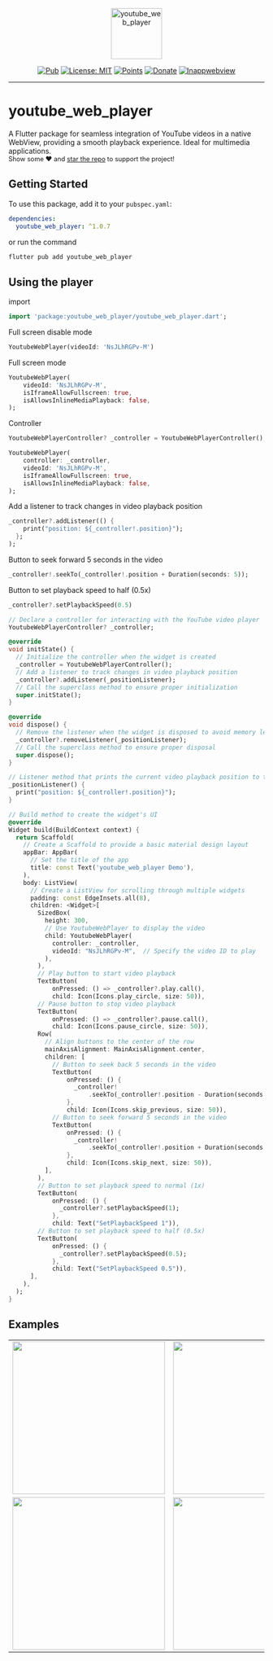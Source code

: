 <p align="center">
    <img src="https://i.ibb.co/rdQfwSg/icon-512.png" height="100" alt="youtube_web_player" />
</p>

<p align="center">
    <a href="https://pub.dev/packages/youtube_web_player"><img src="https://img.shields.io/badge/pub-v1.0.7-blue" alt="Pub"></a>
    <a href="https://opensource.org/licenses/MIT"><img src="https://img.shields.io/badge/license-MIT-purple.svg" alt="License: MIT"></a>
    <a href="https://pub.dev/packages/youtube_web_player/score"><img src="https://img.shields.io/badge/points-160/160-green" alt="Points"></a>
    <a href="https://www.donationalerts.com/r/ultra_rony"><img src="https://img.shields.io/badge/support-donate-yellow" alt="Donate"></a>
    <a href="https://pub.dev/packages/flutter_inappwebview"><img src="https://img.shields.io/badge/flutter_inappwebview-v6.1.5-blue" alt="Inappwebview"></a>
</p>

---

# youtube_web_player
<p>
    A Flutter package for seamless integration of YouTube videos in a native WebView, providing a smooth playback experience. Ideal for multimedia applications.<br>
   <span style="font-size: 0.9em"> Show some ❤️ and <a href="https://github.com/ultra-rony/youtube_web_player">star the repo</a> to support the project! </span>
</p>

## Getting Started

To use this package, add it to your `pubspec.yaml`:

```yaml
dependencies:
  youtube_web_player: ^1.0.7
```

or run the command

```bash
flutter pub add youtube_web_player
```

## Using the player

import

```dart
import 'package:youtube_web_player/youtube_web_player.dart';
```

Full screen disable mode

```dart
YoutubeWebPlayer(videoId: 'NsJLhRGPv-M')
```

Full screen mode

```dart
YoutubeWebPlayer(
    videoId: 'NsJLhRGPv-M',
    isIframeAllowFullscreen: true,
    isAllowsInlineMediaPlayback: false,
);
```

Controller

```dart
YoutubeWebPlayerController? _controller = YoutubeWebPlayerController();

YoutubeWebPlayer(
    controller: _controller,
    videoId: 'NsJLhRGPv-M',
    isIframeAllowFullscreen: true,
    isAllowsInlineMediaPlayback: false,
);
```

Add a listener to track changes in video playback position

```dart
_controller?.addListener(() {
    print("position: ${_controller!.position}");
  };
);
```

Button to seek forward 5 seconds in the video

```dart
_controller!.seekTo(_controller!.position + Duration(seconds: 5));
```

Button to set playback speed to half (0.5x)

```dart
_controller?.setPlaybackSpeed(0.5)
```

```dart
// Declare a controller for interacting with the YouTube video player
YoutubeWebPlayerController? _controller;

@override
void initState() {
  // Initialize the controller when the widget is created
  _controller = YoutubeWebPlayerController();
  // Add a listener to track changes in video playback position
  _controller?.addListener(_positionListener);
  // Call the superclass method to ensure proper initialization
  super.initState();
}

@override
void dispose() {
  // Remove the listener when the widget is disposed to avoid memory leaks
  _controller?.removeListener(_positionListener);
  // Call the superclass method to ensure proper disposal
  super.dispose();
}

// Listener method that prints the current video playback position to the console
_positionListener() {
  print("position: ${_controller!.position}");
}

// Build method to create the widget's UI
@override
Widget build(BuildContext context) {
  return Scaffold(
    // Create a Scaffold to provide a basic material design layout
    appBar: AppBar(
      // Set the title of the app
      title: const Text('youtube_web_player Demo'),
    ),
    body: ListView(
      // Create a ListView for scrolling through multiple widgets
      padding: const EdgeInsets.all(8),
      children: <Widget>[
        SizedBox(
          height: 300,
          // Use YoutubeWebPlayer to display the video
          child: YoutubeWebPlayer(
            controller: _controller,
            videoId: "NsJLhRGPv-M",  // Specify the video ID to play
          ),
        ),
        // Play button to start video playback
        TextButton(
            onPressed: () => _controller?.play.call(),
            child: Icon(Icons.play_circle, size: 50)),
        // Pause button to stop video playback
        TextButton(
            onPressed: () => _controller?.pause.call(),
            child: Icon(Icons.pause_circle, size: 50)),
        Row(
          // Align buttons to the center of the row
          mainAxisAlignment: MainAxisAlignment.center,
          children: [
            // Button to seek back 5 seconds in the video
            TextButton(
                onPressed: () {
                  _controller!
                      .seekTo(_controller!.position - Duration(seconds: 5));
                },
                child: Icon(Icons.skip_previous, size: 50)),
            // Button to seek forward 5 seconds in the video
            TextButton(
                onPressed: () {
                  _controller!
                      .seekTo(_controller!.position + Duration(seconds: 5));
                },
                child: Icon(Icons.skip_next, size: 50)),
          ],
        ),
        // Button to set playback speed to normal (1x)
        TextButton(
            onPressed: () {
              _controller?.setPlaybackSpeed(1);
            },
            child: Text("SetPlaybackSpeed 1")),
        // Button to set playback speed to half (0.5x)
        TextButton(
            onPressed: () {
              _controller?.setPlaybackSpeed(0.5);
            },
            child: Text("SetPlaybackSpeed 0.5")),
      ],
    ),
  );
}
```

## Examples

<div style="text-align: center">
    <table>
        <tr>
            <td style="text-align: center">
                <img src="https://i.ibb.co/gTT9Zs9/image-03-01-25-05-36.png" width="300" alt=""/>
            </td>
            <td style="text-align: center">
                <img src="https://i.ibb.co/PTYSNrf/image-03-01-25-05-38.png" width="300" alt=""/>
            </td>
        </tr>
        <tr>
            <td style="text-align: center">
                <img src="https://i.ibb.co/HNgM4D1/image-19-12-24-11-58-1.png" width="300" alt=""/>
            </td>            
            <td style="text-align: center">
                <img src="https://i.ibb.co/rHBFtnJ/image-19-12-24-11-58-2.png" width="300" alt=""/>
            </td>
        </tr>
    </table>
</div>